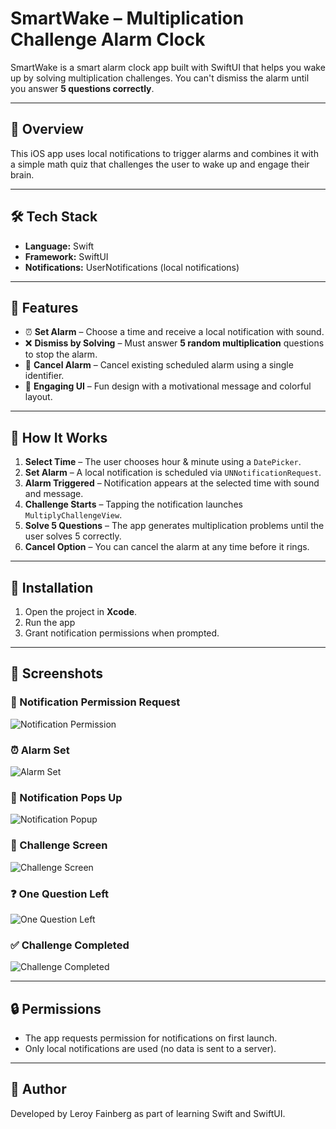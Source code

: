 # SmartWake – Multiplication Challenge Alarm Clock

SmartWake is a smart alarm clock app built with SwiftUI that helps you wake up by solving multiplication challenges. You can't dismiss the alarm until you answer **5 questions correctly**.

---

## 🚀 Overview

This iOS app uses local notifications to trigger alarms and combines it with a simple math quiz that challenges the user to wake up and engage their brain.

---

## 🛠 Tech Stack

- **Language:** Swift
- **Framework:** SwiftUI
- **Notifications:** UserNotifications (local notifications)

---

## 🎯 Features

- ⏰ **Set Alarm** – Choose a time and receive a local notification with sound.
- ❌ **Dismiss by Solving** – Must answer **5 random multiplication** questions to stop the alarm.
- 🔄 **Cancel Alarm** – Cancel existing scheduled alarm using a single identifier.
- 🧠 **Engaging UI** – Fun design with a motivational message and colorful layout.

---

## 🧪 How It Works

1. **Select Time** – The user chooses hour & minute using a `DatePicker`.
2. **Set Alarm** – A local notification is scheduled via `UNNotificationRequest`.
3. **Alarm Triggered** – Notification appears at the selected time with sound and message.
4. **Challenge Starts** – Tapping the notification launches `MultiplyChallengeView`.
5. **Solve 5 Questions** – The app generates multiplication problems until the user solves 5 correctly.
6. **Cancel Option** – You can cancel the alarm at any time before it rings.

---

## 📲 Installation

1. Open the project in **Xcode**.
2. Run the app
3. Grant notification permissions when prompted.

---

## 📸 Screenshots

### 📩 Notification Permission Request
![Notification Permission](SmartWake/SmartWakeImages/notification_permission.png)

### ⏰ Alarm Set
![Alarm Set](SmartWake/SmartWakeImages/alarm_set.png)

### 🔔 Notification Pops Up
![Notification Popup](SmartWake/SmartWakeImages/notification_popup.png)

### 🧮 Challenge Screen
![Challenge Screen](SmartWake/SmartWakeImages/challenge_screen.png)

### ❓ One Question Left
![One Question Left](SmartWake/SmartWakeImages/one_question_left.png)

### ✅ Challenge Completed
![Challenge Completed](SmartWake/SmartWakeImages/challenge_completed.png)

---

## 🔒 Permissions

- The app requests permission for notifications on first launch.
- Only local notifications are used (no data is sent to a server).

---

## 🙌 Author

Developed by Leroy Fainberg as part of learning Swift and SwiftUI.

